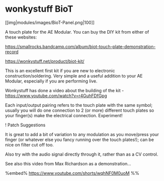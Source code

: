 # wonkystuff BioT
[[img|modules/images/BioT-Panel.png|100]]

A touch plate for the AE Modular. You can buy the DIY kit from either of these websites:

https://smallrocks.bandcamp.com/album/biot-touch-plate-demonstration-record

https://wonkystuff.net/product/biot-kit/

This is an excellent first kit if you are new to electronic construction/soldering. Very simple and a useful addition to your AE Modular, especially if you are performing live.

Wonkystuff has done a video about the building of the kit - https://www.youtube.com/watch?v=r4GuhFDfGpg

Each input/output pairing refers to the touch plate with the same symbol; usually you will do one connection to 2 (or more) different touch plates so your finger(s) make the electrical connection. Experiment!

! Patch Suggestions

It is great to add a bit of variation to any modulation as you move/press your finger (or whatever else you fancy running over the touch plates!); can be nice on filter cut off too.

Also try with the audio signal directly through it, rather than as a CV control.

See also this video from Max Richardson as a demonstration...

%embed% https://www.youtube.com/shorts/wqhNF0M0uoM %%
